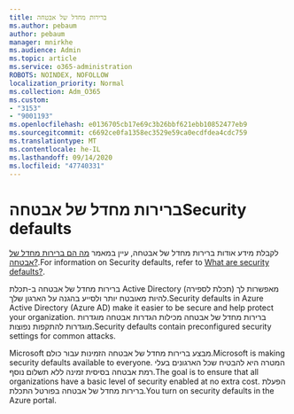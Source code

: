 ```yaml
---
title: ברירות מחדל של אבטחה
ms.author: pebaum
author: pebaum
manager: mnirkhe
ms.audience: Admin
ms.topic: article
ms.service: o365-administration
ROBOTS: NOINDEX, NOFOLLOW
localization_priority: Normal
ms.collection: Adm_O365
ms.custom:
- "3153"
- "9001193"
ms.openlocfilehash: e0136705cb17e69c3b26bbf621ebb10852477eb9
ms.sourcegitcommit: c6692ce0fa1358ec3529e59ca0ecdfdea4cdc759
ms.translationtype: MT
ms.contentlocale: he-IL
ms.lasthandoff: 09/14/2020
ms.locfileid: "47740331"
---
```

# <a name="security-defaults"></a><span data-ttu-id="d894b-102">ברירות מחדל של אבטחה</span><span class="sxs-lookup"><span data-stu-id="d894b-102">Security defaults</span></span>

<span data-ttu-id="d894b-103">לקבלת מידע אודות ברירות מחדל של אבטחה, עיין במאמר [מה הם ברירות מחדל של אבטחה?](https://docs.microsoft.com/azure/active-directory/conditional-access/concept-conditional-access-security-defaults).</span><span class="sxs-lookup"><span data-stu-id="d894b-103">For information on Security defaults, refer to [What are security defaults?](https://docs.microsoft.com/azure/active-directory/conditional-access/concept-conditional-access-security-defaults).</span></span>

<span data-ttu-id="d894b-104">ברירות מחדל של אבטחה ב-תכלת Active Directory (תכלת לספירה) מאפשרות לך להיות מאובטח יותר ולסייע בהגנה על הארגון שלך.</span><span class="sxs-lookup"><span data-stu-id="d894b-104">Security defaults in Azure Active Directory (Azure AD) make it easier to be secure and help protect your organization.</span></span> <span data-ttu-id="d894b-105">ברירות מחדל של אבטחה מכילות הגדרות אבטחה מוגדרות מוגדרות להתקפות נפוצות.</span><span class="sxs-lookup"><span data-stu-id="d894b-105">Security defaults contain preconfigured security settings for common attacks.</span></span>

<span data-ttu-id="d894b-106">Microsoft מבצע ברירות מחדל של אבטחה הזמינות עבור כולם.</span><span class="sxs-lookup"><span data-stu-id="d894b-106">Microsoft is making security defaults available to everyone.</span></span> <span data-ttu-id="d894b-107">המטרה היא להבטיח שכל הארגונים בעלי רמת אבטחה בסיסית זמינה ללא תשלום נוסף.</span><span class="sxs-lookup"><span data-stu-id="d894b-107">The goal is to ensure that all organizations have a basic level of security enabled at no extra cost.</span></span> <span data-ttu-id="d894b-108">הפעלת ברירות מחדל של אבטחה בפורטל התכלת.</span><span class="sxs-lookup"><span data-stu-id="d894b-108">You turn on security defaults in the Azure portal.</span></span>
